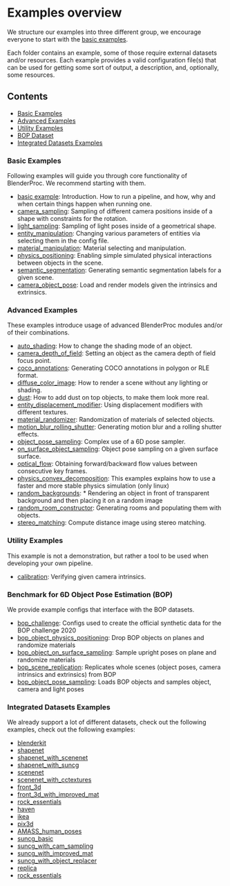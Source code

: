 # Examples overview

We structure our examples into three different group, we encourage everyone to start with the [basic examples](basics/README.md).

Each folder contains an example, some of those require external datasets and/or resources. Each example provides a valid configuration file(s) that can be used for getting some sort of output, a description, and, optionally, some resources.

## Contents

* [Basic Examples](#basic-examples)
* [Advanced Examples](#advanced-examples)
* [Utility Examples](#utility-examples)
* [BOP Dataset](#benchmark-for-6d-object-pose-estimation-bop)
* [Integrated Datasets Examples](#integrated-datasets-examples)

### Basic Examples 
Following examples will guide you through core functionality of BlenderProc. We recommend starting with them.

* [basic example](basics/basic/README.md): Introduction. How to run a pipeline, and how, why and when certain things happen when running one.
* [camera_sampling](basics/camera_sampling/README.md): Sampling of different camera positions inside of a shape with constraints for the rotation.
* [light_sampling](basics/light_sampling/README.md): Sampling of light poses inside of a geometrical shape.
* [entity_manipulation](basics/entity_manipulation/README.md): Changing various parameters of entities via selecting them in the config file.
* [material_manipulation](basics/material_manipulation/README.md): Material selecting and manipulation.
* [physics_positioning](basics/physics_positioning/README.md): Enabling simple simulated physical interactions between objects in the scene. 
* [semantic_segmentation](basics/semantic_segmentation/README.md): Generating semantic segmentation labels for a given scene.
* [camera_object_pose](basics/camera_object_pose/README.md): Load and render models given the intrinsics and extrinsics.

### Advanced Examples
These examples introduce usage of advanced BlenderProc modules and/or of their combinations.


* [auto_shading](advanced/auto_shading/README.md): How to change the shading mode of an object.
* [camera_depth_of_field](advanced/camera_depth_of_field/README.md): Setting an object as the camera depth of field focus point.
* [coco_annotations](advanced/coco_annotations/README.md): Generating COCO annotations in polygon or RLE format.
* [diffuse_color_image](advanced/diffuse_color_image/README.md): How to render a scene without any lighting or shading.
* [dust](advanced/dust/README.md): How to add dust on top objects, to make them look more real.
* [entity_displacement_modifier](advanced/entity_displacement_modifier/README.md): Using displacement modifiers with different textures.
* [material_randomizer](advanced/material_randomizer/README.md): Randomization of materials of selected objects.
* [motion_blur_rolling_shutter](advanced/motion_blur_rolling_shutter/README.md): Generating motion blur and a rolling shutter effects.
* [object_pose_sampling](advanced/object_pose_sampling/README.md): Complex use of a 6D pose sampler.
* [on_surface_object_sampling](advanced/on_surface_object_sampling/README.md): Object pose sampling on a given surface surface.
* [optical_flow](advanced/optical_flow/README.md): Obtaining forward/backward flow values between consecutive key frames.
* [physics_convex_decomposition](advanced/physics_convex_decomposition/README.md): This examples explains how to use a faster and more stable physics simulation (only linux)
* [random_backgrounds](advanced/random_backgrounds/README.md): * Rendering an object in front of transparent background and then placing it on a random image
* [random_room_constructor](advanced/random_room_constructor/README.md): Generating rooms and populating them with objects.
* [stereo_matching](advanced/stereo_matching/README.md): Compute distance image using stereo matching.


### Utility Examples
This example is not a demonstration, but rather a tool to be used when developing your own pipeline.

* [calibration](advanced/calibration/README.md): Verifying given camera intrinsics.

### Benchmark for 6D Object Pose Estimation (BOP)
We provide example configs that interface with the BOP datasets.

* [bop_challenge](datasets/bop_challenge/README.md): Configs used to create the official synthetic data for the BOP challenge 2020
* [bop_object_physics_positioning](datasets/bop_object_physics_positioning/README.md): Drop BOP objects on planes and randomize materials
* [bop_object_on_surface_sampling](datasets/bop_object_on_surface_sampling/README.md): Sample upright poses on plane and randomize materials
* [bop_scene_replication](datasets/bop_scene_replication/README.md): Replicates whole scenes (object poses, camera intrinsics and extrinsics) from BOP
* [bop_object_pose_sampling](datasets/bop_object_pose_sampling/README.md): Loads BOP objects and samples object, camera and light poses

### Integrated Datasets Examples
We already support a lot of different datasets, check out the following examples, check out the following examples: 

* [blenderkit](datasets/blenderkit/README.md)
* [shapenet](datasets/shapenet/README.md)
* [shapenet_with_scenenet](datasets/shapenet_with_scenenet/README.md)
* [shapenet_with_suncg](datasets/shapenet_with_suncg/README.md)
* [scenenet](datasets/scenenet/README.md)
* [scenenet_with_cctextures](datasets/scenenet_with_cctextures/README.md)
* [front_3d](datasets/front_3d/README.md)
* [front_3d_with_improved_mat](datasets/front_3d_with_improved_mat/README.md)
* [rock_essentials](datasets/rock_essentials/README.md)
* [haven](datasets/haven/README.md)
* [ikea](datasets/ikea/README.md)
* [pix3d](datasets/pix3d/README.md)
* [AMASS_human_poses](datasets/amass_human_poses/README.md)
* [suncg_basic](datasets/suncg_basic/README.md)
* [suncg_with_cam_sampling](datasets/suncg_with_cam_sampling/README.md)
* [suncg_with_improved_mat](datasets/suncg_with_improved_mat/README.md)
* [suncg_with_object_replacer](datasets/suncg_with_object_replacer/README.md)
* [replica](datasets/replica/README.md)
* [rock_essentials](datasets/rock_essentials/README.md)
